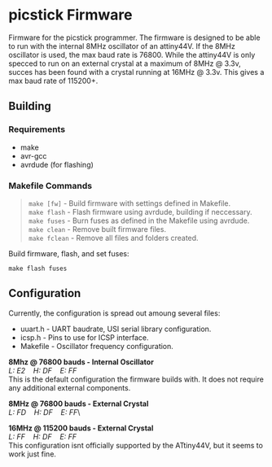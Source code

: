 # picstick Firmware

Firmware for the picstick programmer. The firmware is designed to be able to run
with the internal 8MHz oscillator of an attiny44V. If the 8MHz oscillator is
used, the max baud rate is 76800. While the attiny44V is only specced to run on
an external crystal at a maximum of 8MHz @ 3.3v, succes has been found with a
crystal running at 16MHz @ 3.3v. This gives a max baud rate of 115200+.


## Building

### Requirements
- make
- avr-gcc
- avrdude (for flashing)

### Makefile Commands
> `make [fw]`   - Build firmware with settings defined in Makefile.\
> `make flash`  - Flash firmware using avrdude, building if neccessary.\
> `make fuses`  - Burn fuses as defined in the Makefile using avrdude.\
> `make clean`  - Remove built firmware files.\
> `make fclean` - Remove all files and folders created.


Build firmware, flash, and set fuses:
```
make flash fuses
```

## Configuration

Currently, the configuration is spread out amoung several files:
- uuart.h - UART baudrate, USI serial library configuration.
- icsp.h - Pins to use for ICSP interface.
- Makefile - Oscillator frequency configuration.

**8Mhz @ 76800 bauds - Internal Oscillator**\
_L: E2 &nbsp;&nbsp; H: DF &nbsp;&nbsp; E: FF_\
This is the default configuration the firmware builds with. It does not require
any additional external components.

**8MHz @ 76800 bauds - External Crystal**\
_L: FD &nbsp;&nbsp; H: DF &nbsp;&nbsp; E: FF_\

**16MHz @ 115200 bauds - External Crystal**\
_L: FF &nbsp;&nbsp; H: DF &nbsp;&nbsp; E: FF_\
This configuration isnt officially supported by the ATtiny44V, but it seems to
work just fine.